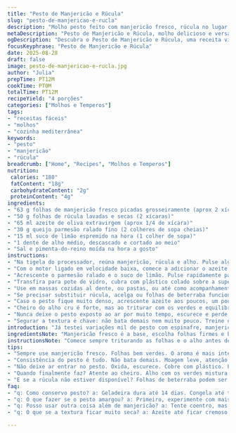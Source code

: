 ```yaml
---
title: "Pesto de Manjericão e Rúcula"
slug: "pesto-de-manjericao-e-rucla"
description: "Molho pesto feito com manjericão fresco, rúcula no lugar do espinafre tradicional, azeite extravirgem, parmesão ralado, suco de limão e alho. Receita rápida, cremosa e versátil, fácil de ajustar para intolerantes. Pode ser guardado na geladeira por até duas semanas ou congelado. Perfeito para massas, sanduíches ou como base de molhos. Textura bonita, cor vibrante, aroma herbal intenso com toque cítrico que corta o óleo da gordura. Uso de rúcula dá um leve amargor que tempera o manjericão, criando um equilíbrio interessante para paladares acostumados a sabores mais intensos. Ingredientes simples, resultado surpreendente."
metaDescription: "Pesto de Manjericão e Rúcula, molho delicioso e versátil. Ideal para massas, sanduíches e muito mais, com toque herbal e cítrico."
ogDescription: "Descubra o Pesto de Manjericão e Rúcula, uma receita vibrante e fácil. Molho perfeito para realçar pratos com frescor e sabor."
focusKeyphrase: "Pesto de Manjericão e Rúcula"
date: 2025-08-28
draft: false
image: pesto-de-manjericao-e-rucla.jpg
author: "Julia"
prepTime: PT12M
cookTime: PT0M
totalTime: PT12M
recipeYield: "4 porções"
categories: ["Molhos e Temperos"]
tags:
- "receitas fáceis"
- "molhos"
- "cozinha mediterrânea"
keywords:
- "pesto"
- "manjericão"
- "rúcula"
breadcrumb: ["Home", "Recipes", "Molhos e Temperos"]
nutrition: 
 calories: "180"
 fatContent: "18g"
 carbohydrateContent: "2g"
 proteinContent: "4g"
ingredients:
- "63 g folhas de manjericão fresco picadas grosseiramente (aprox 2 xícaras)"
- "50 g folhas de rúcula lavadas e secas (2 xícaras)"
- "65 ml azeite de oliva extravirgem (aprox 1/4 de xícara)"
- "30 g queijo parmesão ralado fino (2 colheres de sopa cheias)"
- "15 ml suco de limão espremido na hora (1 colher de sopa)"
- "1 dente de alho médio, descascado e cortado ao meio"
- "Sal e pimenta-do-reino moída na hora a gosto"
instructions:
- "Na tigela do processador, reúna manjericão, rúcula e alho. Pulse algumas vezes para quebrar as folhas, atenção para não triturar demais e liberar amargor exagerado da rúcula."
- "Com o motor ligado em velocidade baixa, comece a adicionar o azeite em fio, supervisionando a textura. Deve ficar cremoso, mas ainda com pequenas partículas, não uma pasta lisa demais. Sinal de pesto fresquinho."
- "Acrescente o parmesão ralado e o suco de limão. Pulse rapidamente para incorporar. Prove e corrija o sal e a pimenta, lembrando que queijo pode puxar salgado."
- "Transfira para pote de vidro, cubra com plástico colado sobre a superfície para evitar oxidação. No frio da geladeira dura até 14 dias, ou por 3 meses no freezer, bem embalado."
- "Use em massas cozidas al dente, ou pastas, ou até como acompanhamento para pratos grelhados. A rúcula traz um frescor amargo que corta o doce do manjericão, não ignora essa troca."
- "Se precisar substituir rúcula, acelga ou folhas de beterraba funcionam, mas alteram o sabor final, mais neutro e menos picante. Evite espinafre fresco que aumenta a umidade do molho."
- "Caso o pesto fique muito denso, acrescente azeite aos poucos, um pouco de água do cozimento da massa também ajuda sem diluir sabor."
- "Cheiro do alho cru é forte, mas ao triturar com os verdes e equilibrar com limão, o perfume fica mais suave. Ajustar é questão de hábito."
- "Nunca deixe o pesto exposto ao ar por muito tempo, escurece e perde o frescor. Para reaproveitar sobras, mexa bem, separe porções pequenas para descongelar."
- "Segurar a textura é chave: não bata demais nem muito pouco. Treine o olho, observe mudança das cores, toque na textura. Pesto não é purê, é molho vivo."
introduction: "Já testei variações mil de pesto com espinafre, manjericão, coentro... Mas a combinação de manjericão com rúcula mudou o jogo na minha cozinha. A rúcula, com esse amarguinho que só ela tem, quebra a doçura intensa do manjericão e traz um toque picante que dá personalidade ao molho. Experimentei, achei que poderia ficar estranho, mas a surpresa foi boa. Fácil de fazer: nada de complicação, só juntar e bater, lembrando de não exagerar no movimento para não amargar. Um toque de limão ajuda a equilibrar os sabores e conserva a cor viva. Uso para tudo – massa, avulsos no pão, em sanduíches com queijo branco, e até para dar leveza a pratos pesados. O frescor dessa receita é mágico, principalmente feito na hora, que abre o apetite e deixa aquele cheiro de tempero fresco espalhado pela casa."
ingredientsNote: "Manjericão fresco é a base, escolha folhas firmes e bem verdes. Na falta dele, manjericão genovês está ótimo, mas evite manjericão tailandês que é muito forte. A rúcula traz um sabor único, prefere as folhas pequenas e fresquinhas. Se quiser um toque diferente, experimente trocar a rúcula por agrião para um amargor mais sutil. O alho pode ser substituído por alho assado para um sabor mais doce, menos agressivo. Queijo parmesão ralado é fundamental para o sabor autêntico, mas para quem não come laticínios, teste um mix de castanhas hidratadas com levedura nutricional. O limão fresco é essencial, o industrializado perde acidez e frescor. O azeite de oliva deve ser extravirgem, pois o sabor interfere bastante – mas se só tiver o comum, ok, só não dobra a quantidade para tentar mascarar o gosto mais neutro. Sal e pimenta sempre na hora, prove e ajuste sempre."
instructionsNote: "Comece sempre triturando as folhas e o alho antes de acrescentar azeite, para evitar que o molho fique muito oleoso e sem volume. Adicionar o óleo lentamente permite controlar a consistência, que não deve ser cremosa demais nem muito seca. O parmesão deve ser incorporado por último para preservar seu sabor e textura. Provar só no final evita correr atrás de correção errada no meio do processo. Sempre mantenha uma cobertura de plástico na superfície do pesto para evitar oxidar – a oxidação causa escurecimento e gosto metálico. Congelar em porções pequenas ajuda a evitar desperdício, pois descongelar e congelar de novo estraga a qualidade. Se a textura ficar meio grossa, tome cuidado para não colocar água demais, uma gota de água do cozimento da massa é suficiente para desmanchar. E quando usar, misture com a massa quente fora do fogo para não queimar o pesto e alterar o sabor. Praticidade e sabor caminham juntos aqui, o segredo é sentir a textura, o cheiro e ajustar as doses ao seu gosto."
tips:
- "Sempre use manjericão fresco. Folhas bem verdes. O aroma é mais intenso. Se não tiver, o genovês funciona. Evite o tailandês; muito forte. Rúcula é essencial; escolha as folhas pequenas. Agrião para um toque diferente. Pode misturar. Alho assado adoça; usa menos. O parmesão? Sem substituto à altura. Castanhas com levedura são opção. Mas, o sabor muda."
- "Consistência do pesto é tudo. Não bata demais. Moagem leve, atenção ao pulso. Textura deve ser cremosa, mas não pastosa. Se ficar denso, azeite aos poucos. Um pouco da água da massa? Útil, dá leveza. Lembre-se do limão. Outra dica? Ajusta sempre no final. Provar é crucial. Erro clássico é salgar ou não, mas queijo puxa."
- "Não deixe ar entrar no pesto. Oxida, escurece. Cobre com plástico. Piso sempre bem colado. Isso ajuda a conservar cor vivaz. Tempo de geladeira? Quase duas semanas. Congela bem, mas em pequenas porções. Assim não perde qualidade. Descongelar corretamente é vital. Pesto pode ser usado frio ou em pratos quentes, mas mistura sem calor. Para sabor perfeito."
- "Quando finalmente faz? Atente ao cheiro. Alho com os verdes mistura suavemente. Limão corta o pungente. Use logo, frescor é máximo. Sempre preste atenção na textura. Olho treinado, isso ajuda. Não deixe ali, vai escurecer. Se sobra? Mexa bem, descongele porções. Pesto deve ser molho vivo, vibrante, personalidade forte. Palavra de quem experimentou."
- "E se a rúcula não estiver disponível? Folhas de beterraba podem ser usadas. Mas o sabor muda. Acelga pode ser outra alternativa. Mais neutro talvez. Se o alho estiver demais, substitua por cebola roxa, sabor mais suave. Pense sempre em alternativas. E ajuste a quantidade a gosto. Pesto é liberdade na cozinha."
faq:
- "q: Como conservo pesto? a: Geladeira dura até 14 dias. Congela até três meses. Use potes pequenos. Sempre cubra com plástico, não deixo exposto. Se o pesto escurecer, não uso. Oxidação compromete o sabor."
- "q: O que fazer se o pesto amargou? a: Primeiro, experimente com mais limão, pode ajudar. Outra saída é misturar uma colher de açúcar, suaviza um pouco. Se muito grosso, azeite é a solução, se precisa de leveza."
- "q: Posso usar outra coisa além de manjericão? a: Tente coentro, mas sabor é nada parecido. Menos intenso. Experimente manjericão genovês, mas sabor é diferente. E não coloque espinafre: concentração demais e umidade."
- "q: O que se a textura ficar muito seca? a: Azeite até ficar cremoso. Se nada resolver, gota de água da massa. Só uma! Cuidado para não perder o gosto. Textura é parte do charme do pesto."

---
```

